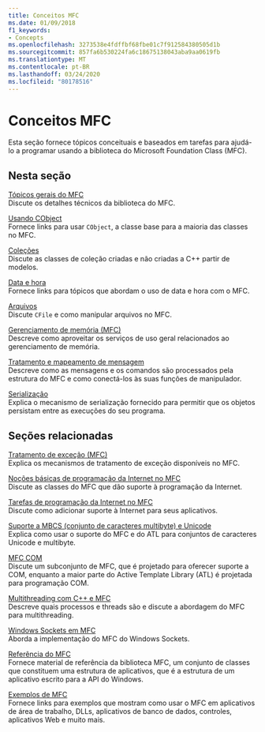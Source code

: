```yaml
---
title: Conceitos MFC
ms.date: 01/09/2018
f1_keywords:
- Concepts
ms.openlocfilehash: 3273538e4fdffbf68fbe01c7f912584380505d1b
ms.sourcegitcommit: 857fa6b530224fa6c18675138043aba9aa0619fb
ms.translationtype: MT
ms.contentlocale: pt-BR
ms.lasthandoff: 03/24/2020
ms.locfileid: "80178516"
---
```

# <a name="mfc-concepts"></a>Conceitos MFC

Esta seção fornece tópicos conceituais e baseados em tarefas para ajudá-lo a programar usando a biblioteca do Microsoft Foundation Class (MFC).

## <a name="in-this-section"></a>Nesta seção

[Tópicos gerais do MFC](../mfc/general-mfc-topics.md)<br/>
Discute os detalhes técnicos da biblioteca do MFC.

[Usando CObject](../mfc/using-cobject.md)<br/>
Fornece links para usar `CObject`, a classe base para a maioria das classes no MFC.

[Coleções](../mfc/collections.md)<br/>
Discute as classes de coleção criadas e não criadas a C++ partir de modelos.

[Data e hora](../atl-mfc-shared/date-and-time.md)<br/>
Fornece links para tópicos que abordam o uso de data e hora com o MFC.

[Arquivos](../mfc/files-in-mfc.md)<br/>
Discute `CFile` e como manipular arquivos no MFC.

[Gerenciamento de memória (MFC)](../mfc/memory-management.md)<br/>
Descreve como aproveitar os serviços de uso geral relacionados ao gerenciamento de memória.

[Tratamento e mapeamento de mensagem](../mfc/message-handling-and-mapping.md)<br/>
Descreve como as mensagens e os comandos são processados pela estrutura do MFC e como conectá-los às suas funções de manipulador.

[Serialização](../mfc/serialization-in-mfc.md)<br/>
Explica o mecanismo de serialização fornecido para permitir que os objetos persistam entre as execuções do seu programa.

## <a name="related-sections"></a>Seções relacionadas

[Tratamento de exceção (MFC)](../mfc/exception-handling-in-mfc.md)<br/>
Explica os mecanismos de tratamento de exceção disponíveis no MFC.

[Noções básicas de programação da Internet no MFC](../mfc/mfc-internet-programming-basics.md)<br/>
Discute as classes do MFC que dão suporte à programação da Internet.

[Tarefas de programação da Internet no MFC](../mfc/mfc-internet-programming-tasks.md)<br/>
Discute como adicionar suporte à Internet para seus aplicativos.

[Suporte a MBCS (conjunto de caracteres multibyte) e Unicode](../atl-mfc-shared/unicode-and-multibyte-character-set-mbcs-support.md)<br/>
Explica como usar o suporte do MFC e do ATL para conjuntos de caracteres Unicode e multibyte.

[MFC COM](../mfc/mfc-com.md)<br/>
Discute um subconjunto de MFC, que é projetado para oferecer suporte a COM, enquanto a maior parte do Active Template Library (ATL) é projetada para programação COM.

[Multithreading com C++ e MFC](../parallel/multithreading-with-cpp-and-mfc.md)<br/>
Descreve quais processos e threads são e discute a abordagem do MFC para multithreading.

[Windows Sockets em MFC](../mfc/windows-sockets.md)<br/>
Aborda a implementação do MFC do Windows Sockets.

[Referência do MFC](../mfc/mfc-desktop-applications.md)<br/>
Fornece material de referência da biblioteca MFC, um conjunto de classes que constituem uma estrutura de aplicativos, que é a estrutura de um aplicativo escrito para a API do Windows.

[Exemplos de MFC](../overview/visual-cpp-samples.md#mfc-samples)<br/>
Fornece links para exemplos que mostram como usar o MFC em aplicativos de área de trabalho, DLLs, aplicativos de banco de dados, controles, aplicativos Web e muito mais.
